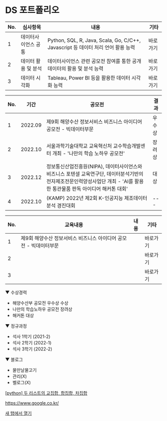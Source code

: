 # DS 포트폴리오

| No. | 심사항목 | 내용 | 기타 |
|----------|----------|----------|----------|
| 1  | 데이터사이언스 공통  | Python, SQL, R, Java, Scala, Go, C/C++, Javascript 등 데이터 처리 언어 활용 능력  | 바로가기 |
| 2 | 데이터 활용 및 분석  | 데이터사이언스 관련 공모전 참여를 통한 공개 데이터의 활용 및 분석 능력  | 바로가기 |
| 3 | 데이터 시각화  | Tableau, Power BI 등을 활용한 데이터 시각화 능력  | 바로가기 |


| No. | 기간 | 공모전 | 결과 |
|---------|---------|---------|-------------|
| 1 | 2022.09 | 제9회 해양수산 정보서비스 비즈니스 아이디어 공모전 - 빅데이터부문 | 우수상 |
| 2 | 2022.10 | 서울과학기술대학교 교육혁신처 교수학습개발센터 개최 -  '나만의 학습 노하우 공모전'  | 장려상 |
| 3 | 2022.12 | 정보통신산업진흥원(NIPA), 데이터사이언스와 비즈니스 포텐셜 교육연구단, 데이터분석기반의 전자제조전문인력양성사업단 개최 - 'AI를 활용한 통관물품 판독 아이디어 해커톤 대회' | 대상 |
| 4 | 2022.10 | (KAMP) 2022년 제2회 K-인공지능 제조데이터 분석 경진대회 | --- |


| No. | 교육내용 | 내용 | 기타 |
|----------|----------|----------|----------|
| 1  | 제9회 해양수산 정보서비스 비즈니스 아이디어 공모전 - 빅데이터부문 |   | 바로가기 |
| 2 |   |   | 바로가기 |
| 3 |   |   | 바로가기 |



▼ 수상경력
- 해양수산부 공모전 우수상 수상
- 나만의 학습노하우 공모전 장려상
- 해커톤 대상

▼ 정규과정
- 석사 1학기 (2021-2)
- 석사 2학기 (2022-1)
- 석사 3학기 (2022-2)

▼ 블로그
- 물만날물고기 
- 관리(X)
- 벨로그(X)

<a href='https://lungfish.tistory.com/entry/python-%EB%91%90-%EB%A6%AC%EC%8A%A4%ED%8A%B8%EC%9D%98-%EA%B5%90%EC%A7%91%ED%95%A9-%ED%95%A9%EC%A7%91%ED%95%A9-%EC%B0%A8%EC%A7%91%ED%95%A9/" target="_blank">'>[python] 두 리스트의 교집합, 합집합, 차집합</a>

<a href="https://www.google.co.kr/" target="_blank"> https://www.google.co.kr/ </a>

<a href="https://www.google.com/" target="_blank">
  
<a href="https://www.google.com/" target="_blank">새 탭에서 열기</a>  
